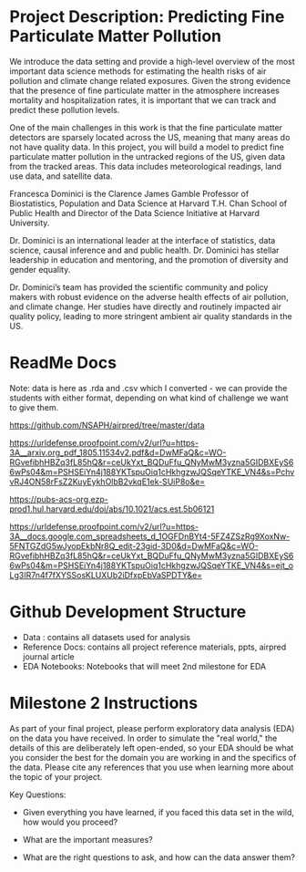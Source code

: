 
# Project Description: Predicting Fine Particulate Matter Pollution

We introduce the data setting and provide a high-level overview of the most important data science methods for estimating the health risks of air pollution and climate change related exposures. Given the strong evidence that the presence of fine particulate matter in the atmosphere increases mortality and hospitalization rates, it is important that we can track and predict these pollution levels.

One of the main challenges in this work is that the fine particulate matter detectors are sparsely located across the US, meaning that many areas do not have quality data. In this project, you will build a model to predict fine particulate matter pollution in the untracked regions of the US, given data from the tracked areas. This data includes meteorological readings, land use data, and satellite data.

Francesca Dominici is the Clarence James Gamble Professor of Biostatistics, Population and Data Science at Harvard T.H. Chan School of Public Health and Director of the Data Science Initiative at Harvard University.

Dr. Dominici is an international leader at the interface of statistics, data science, causal inference and and public health. Dr. Dominici has stellar leadership in education and mentoring, and the promotion of diversity and gender equality.

Dr. Dominici’s team has provided the scientific community and policy makers with robust evidence on the adverse health effects of air pollution, and climate change. Her studies have directly and routinely impacted air quality policy, leading to more stringent ambient air quality standards in the US.

# ReadMe Docs

Note: data is here as .rda and .csv which I converted - we can provide the students with either format, depending on what kind of challenge we want to give them.

https://github.com/NSAPH/airpred/tree/master/data

https://urldefense.proofpoint.com/v2/url?u=https-3A__arxiv.org_pdf_1805.11534v2.pdf&d=DwMFaQ&c=WO-RGvefibhHBZq3fL85hQ&r=ceUkYxt_BQDuFfu_QNyMwM3yzna5GIDBXEyS66wPs04&m=PSHSEiYn4j188YKTspuOiq1cHkhgzwJQSqeYTKE_VN4&s=PchvvRJ4ON58rFsZ2KuyEykhOlbB2vkqE1ek-SUiP8o&e=

https://pubs-acs-org.ezp-prod1.hul.harvard.edu/doi/abs/10.1021/acs.est.5b06121

https://urldefense.proofpoint.com/v2/url?u=https-3A__docs.google.com_spreadsheets_d_1OGFDnBYt4-5FZ4ZSzRg9XoxNw-5FNTGZdG5wJyopEkbNr8Q_edit-23gid-3D0&d=DwMFaQ&c=WO-RGvefibhHBZq3fL85hQ&r=ceUkYxt_BQDuFfu_QNyMwM3yzna5GIDBXEyS66wPs04&m=PSHSEiYn4j188YKTspuOiq1cHkhgzwJQSqeYTKE_VN4&s=ejt_oLg3IR7n4f7fXYSSosKLUXUb2iDfxpEbVaSPDTY&e=


# Github Development Structure

- Data : contains all datasets used for analysis 
- Reference Docs: contains all project reference materials, ppts, airpred journal article
- EDA Notebooks: Notebooks that will meet 2nd milestone for EDA

# Milestone 2 Instructions

As part of your final project,  please perform exploratory data analysis (EDA) on the data you have received. In order to simulate the "real world," the details of this are deliberately left open-ended, so your EDA should be what you consider the best for the domain you are working in and the specifics of the data. Please cite any references that you use when learning more about the topic of your project.

 

Key Questions: 

- Given everything you have learned, if you faced this data set in the wild, how would you proceed? 

- What are the important measures? 

- What are the right questions to ask, and how can the data answer them?
